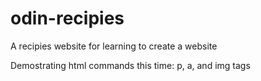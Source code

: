 # odin-recipies

A recipies website for learning to create a website

Demostrating html commands this time: p, a, and img tags